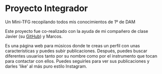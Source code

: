 # Proyecto Integrador
Un Mini-TFG recopilando todos mis conocimientos de 1º de DAM

Este proyecto fue co-realizado con la ayuda de mi compañero de clase Javier (su [GitHub](https://github.com/arion5559)) y Marcos. 

Es una página web para músicos donde te creas un perfil con unas características y puedes subir publicaciones. Después, puedes buscar diferentes usuarios tanto por su nombre como por el instrumento que tocan para contactar con ellos. Puedes seguirles para ver sus publicaciones y darles 'like' al más puro estilo Instagram.
